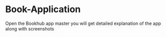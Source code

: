 # Book-Application
Open the Bookhub app master you will get detailed explanation of the app along with screenshots
